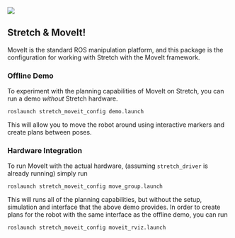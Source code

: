 ![](../images/HelloRobotLogoBar.png)

## Stretch & MoveIt!
MoveIt is the standard ROS manipulation platform, and this package is the configuration for working with Stretch with the MoveIt framework.


### Offline Demo

To experiment with the planning capabilities of MoveIt on Stretch, you can run a demo _without_ Stretch hardware.

    roslaunch stretch_moveit_config demo.launch

This will allow you to move the robot around using interactive markers and create plans between poses.

### Hardware Integration

To run MoveIt with the actual hardware, (assuming `stretch_driver` is already running) simply run

    roslaunch stretch_moveit_config move_group.launch

This will runs all of the planning capabilities, but without the setup, simulation and interface that the above demo provides. In order to create plans for the robot with the same interface as the offline demo, you can run

    roslaunch stretch_moveit_config moveit_rviz.launch
